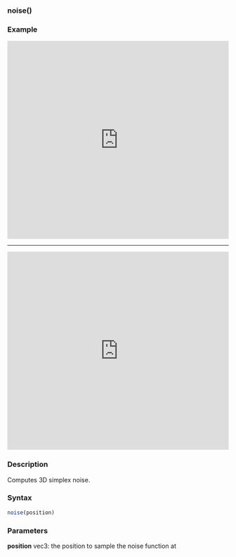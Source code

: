 ### noise()

### Example

<iframe width="100%" height="450px" src="https://shaderpark.netlify.com/sculpture/-M1-gPj_vGDyHeVzLWmd?example=true&embed=true" frameborder="0"></iframe>

---

<iframe width="100%" height="450px" src="https://shaderpark.netlify.com/sculpture/-M1-iD4NmWrEGIP1s-fH?example=true&embed=true" frameborder="0"></iframe>

### Description
Computes 3D simplex noise.

### Syntax
```js
noise(position)

```

### Parameters
**position** vec3: the position to sample the noise function at

